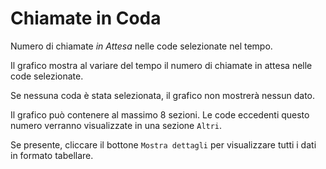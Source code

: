# Chiamate in Coda

Numero di chiamate *in Attesa* nelle code selezionate nel tempo.

Il grafico mostra al variare del tempo il numero di chiamate in attesa nelle code
selezionate.

Se nessuna coda è stata selezionata, il grafico non mostrerà nessun dato.

Il grafico può contenere al massimo 8 sezioni. Le code eccedenti questo numero
verranno visualizzate in una sezione `Altri`.

Se presente, cliccare il bottone `Mostra dettagli` per visualizzare tutti i dati
in formato tabellare.
